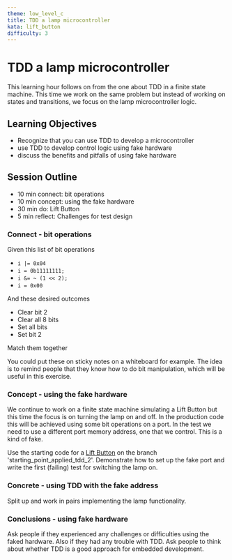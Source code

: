 ```yaml
---
theme: low_level_c
title: TDD a lamp microcontroller
kata: lift_button
difficulty: 3
---
```


# TDD a lamp microcontroller

This learning hour follows on from the one about TDD in a finite state machine. This time we work on the same problem but instead of working on states and transitions, we focus on the lamp microcontroller logic.

## Learning Objectives

* Recognize that you can use TDD to develop a microcontroller
* use TDD to develop control logic using fake hardware
* discuss the benefits and pitfalls of using fake hardware

## Session Outline
 
* 10 min connect: bit operations  
* 10 min concept: using the fake hardware
* 30 min do: Lift Button
* 5 min reflect: Challenges for test design

### Connect - bit operations

Given this list of bit operations

* `i |= 0x04`
* `i = 0b11111111;`
* `i &= ~ (1 << 2);`
* `i = 0x00`


And these desired outcomes

* Clear bit 2
* Clear all 8 bits
* Set all bits
* Set bit 2

Match them together

You could put these on sticky notes on a whiteboard for example. The idea is to remind people that they know how to do bit manipulation, which will be useful in this exercise.


### Concept - using the fake hardware

We continue to work on a finite state machine simulating a Lift Button but this time the focus is on turning the lamp on and off. In the production code this will be achieved using some bit operations on a port. In the test we need to use a different port memory address, one that we control. This is a kind of fake.

Use the starting code for a [Lift Button](https://github.com/objarni/FiniteStateMachineTDDKata) on the branch 'starting_point_applied_tdd_2'. Demonstrate how to set up the fake port and write the first (failing) test for switching the lamp on.

### Concrete - using TDD with the fake address

Split up and work in pairs implementing the lamp functionality.

### Conclusions - using fake hardware

Ask people if they experienced any challenges or difficulties using the faked hardware. Also if they had any trouble with TDD. Ask people to think about whether TDD is a good approach for embedded development.